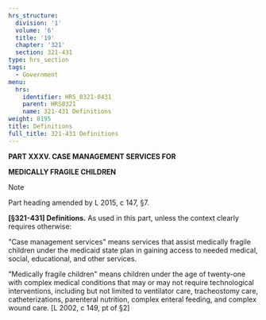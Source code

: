 ```yaml
---
hrs_structure:
  division: '1'
  volume: '6'
  title: '19'
  chapter: '321'
  section: 321-431
type: hrs_section
tags:
  - Government
menu:
  hrs:
    identifier: HRS_0321-0431
    parent: HRS0321
    name: 321-431 Definitions
weight: 8195
title: Definitions
full_title: 321-431 Definitions
---
```

**PART XXXV. CASE MANAGEMENT SERVICES FOR**

**MEDICALLY FRAGILE CHILDREN**

Note

Part heading amended by L 2015, c 147, §7.

**[§321-431] Definitions.** As used in this part, unless the context clearly requires otherwise:

"Case management services" means services that assist medically fragile children under the medicaid state plan in gaining access to needed medical, social, educational, and other services.

"Medically fragile children" means children under the age of twenty-one with complex medical conditions that may or may not require technological interventions, including but not limited to ventilator care, tracheostomy care, catheterizations, parenteral nutrition, complex enteral feeding, and complex wound care. [L 2002, c 149, pt of §2]